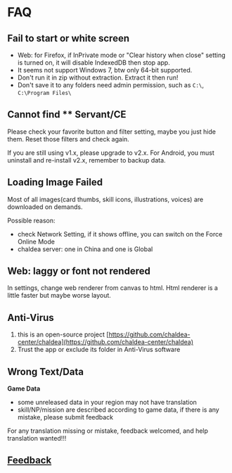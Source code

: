 # FAQ

## Fail to start or white screen
- Web: for Firefox, if InPrivate mode or "Clear history when close" setting is turned on, it will disable IndexedDB then stop app.
- It seems not support Windows 7, btw only 64-bit supported.
- Don't run it in zip without extraction. Extract it then run!
- Don't save it to any folders need admin permission, such as `C:\`, `C:\Program Files\`

## Cannot find ** Servant/CE
Please check your favorite button and filter setting, maybe you just hide them. Reset those filters and check again.

If you are still using v1.x, please upgrade to v2.x. For Android, you must uninstall and re-install v2.x, remember to backup data.

## Loading Image Failed
Most of all images(card thumbs, skill icons, illustrations, voices) are downloaded on demands.

Possible reason:
- check Network Setting, if it shows offline, you can switch on the Force Online Mode
- chaldea server: one in China and one is Global

## Web: laggy or font not rendered

In settings, change web renderer from canvas to html. Html renderer is a little faster but maybe worse layout.

## Anti-Virus
1. this is an open-source project [https://github.com/chaldea-center/chaldea](https://github.com/chaldea-center/chaldea)
2. Trust the app or exclude its folder in Anti-Virus software

## Wrong Text/Data

**Game Data**
- some unreleased data in your region may not have translation
- skill/NP/mission are described according to game data, if there is any mistake, please submit feedback

For any translation missing or mistake, feedback welcomed, and help translation wanted!!!

## [Feedback](./feedback.md)
